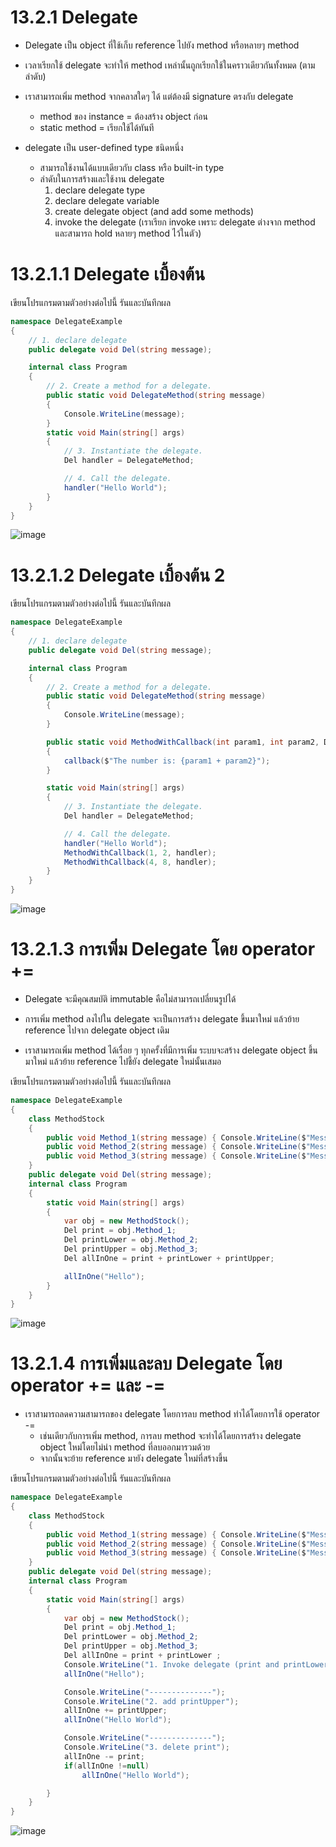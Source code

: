 # 13.2.1 Delegate
- Delegate เป็น object ที่ใช้เก็บ reference ไปยัง method หรือหลายๆ method
- เวลาเรียกใช้ delegate จะทำให้ method เหล่านั้นถูกเรียกใช้ในคราวเดียวกันทั้งหมด (ตามลำดับ)
- เราสามารถเพิ่ม method จากคลาสใดๆ ได้ แต่ต้องมี signature ตรงกับ delegate
   - method ของ instance = ต้องสร้าง object ก่อน
   - static method = เรียกใช้ได้ทันที

- delegate เป็น user-defined type ชนิดหนึ่ง
   - สามารถใช้งานได้แบบเดียวกับ class หรือ built-in type
   - ลำดับในการสร้างและใช้งาน delegate 
     1. declare delegate type
     2. declare delegate variable
     3. create delegate object (and add some methods)
     4. invoke the delegate (เราเรียก invoke เพราะ delegate ต่างจาก method และสามารถ hold หลายๆ method ไว้ในตัว)


# 13.2.1.1 Delegate เบื้องต้น


เขียนโปรแกรมตามตัวอย่างต่อไปนี้ รันและบันทึกผล

```cs
namespace DelegateExample
{
    // 1. declare delegate
    public delegate void Del(string message);

    internal class Program
    {
        // 2. Create a method for a delegate.
        public static void DelegateMethod(string message)
        {
            Console.WriteLine(message);
        }
        static void Main(string[] args)
        {
            // 3. Instantiate the delegate.
            Del handler = DelegateMethod;

            // 4. Call the delegate.
            handler("Hello World");
        }
    }
}
```

![image](https://github.com/CHAIYAPRUK/Week-13/assets/115066395/b059a8c9-aed4-4a0c-a488-c417672fcbc2)

# 13.2.1.2 Delegate  เบื้องต้น 2



เขียนโปรแกรมตามตัวอย่างต่อไปนี้ รันและบันทึกผล

```cs
namespace DelegateExample
{
    // 1. declare delegate
    public delegate void Del(string message);

    internal class Program
    {
        // 2. Create a method for a delegate.
        public static void DelegateMethod(string message)
        {
            Console.WriteLine(message);
        }

        public static void MethodWithCallback(int param1, int param2, Del callback)
        {
            callback($"The number is: {param1 + param2}");
        }

        static void Main(string[] args)
        {
            // 3. Instantiate the delegate.
            Del handler = DelegateMethod;

            // 4. Call the delegate.
            handler("Hello World");
            MethodWithCallback(1, 2, handler);
            MethodWithCallback(4, 8, handler);
        }
    }
}
```

![image](https://github.com/CHAIYAPRUK/Week-13/assets/115066395/9f961f5b-7a08-4647-9921-f83c7f15be4d)


# 13.2.1.3 การเพิ่ม Delegate โดย operator += 
- Delegate จะมีคุณสมบัติ immutable คือไม่สามารถเปลี่ยนรูปได้

- การเพิ่ม method ลงไปใน delegate จะเป็นการสร้าง delegate ขึ้นมาใหม่ แล้วย้าย reference ไปจาก delegate object เดิม

- เราสามารถเพิ่ม method ได้เรื่อย ๆ ทุกครั้งที่มีการเพิ่ม ระบบจะสร้าง delegate object ขึ้นมาใหม่ แล้วย้าย reference ไปชี้ยัง delegate ใหม่นั้นเสมอ


เขียนโปรแกรมตามตัวอย่างต่อไปนี้ รันและบันทึกผล

```cs
namespace DelegateExample
{
    class MethodStock
    {
        public void Method_1(string message) { Console.WriteLine($"Message = {message}"); }
        public void Method_2(string message) { Console.WriteLine($"Message = {message.ToLower()}"); }
        public void Method_3(string message) { Console.WriteLine($"Message = {message.ToUpper()}"); }
    }
    public delegate void Del(string message);
    internal class Program
    {
        static void Main(string[] args)
        {
            var obj = new MethodStock();
            Del print = obj.Method_1;
            Del printLower = obj.Method_2;
            Del printUpper = obj.Method_3;
            Del allInOne = print + printLower + printUpper;

            allInOne("Hello");
        }
    }
}
```

![image](https://github.com/CHAIYAPRUK/Week-13/assets/115066395/8784204d-f896-4bfa-aedd-ff5e7d49f37a)

# 13.2.1.4 การเพิ่มและลบ Delegate โดย operator += และ -=  

- เราสามารถลดความสามารถของ delegate โดยการลบ method ทำได้โดยการใช้ operator -=
    - เช่นเดียวกับการเพิ่ม method, การลบ method จะทำได้โดยการสร้าง delegate object ใหม่โดยไม่นำ method ที่ลบออกมารวมด้วย  
    - จากนั้นจะย้าย reference มายัง delegate ใหม่ที่สร้างขึ้น


เขียนโปรแกรมตามตัวอย่างต่อไปนี้ รันและบันทึกผล

```cs
namespace DelegateExample
{
    class MethodStock
    {
        public void Method_1(string message) { Console.WriteLine($"Message = {message}"); }
        public void Method_2(string message) { Console.WriteLine($"Message = {message.ToLower()}"); }
        public void Method_3(string message) { Console.WriteLine($"Message = {message.ToUpper()}"); }
    }
    public delegate void Del(string message);
    internal class Program
    {
        static void Main(string[] args)
        {
            var obj = new MethodStock();
            Del print = obj.Method_1;
            Del printLower = obj.Method_2;
            Del printUpper = obj.Method_3;
            Del allInOne = print + printLower ;
            Console.WriteLine("1. Invoke delegate (print and printLower)");
            allInOne("Hello");

            Console.WriteLine("--------------");
            Console.WriteLine("2. add printUpper");
            allInOne += printUpper;
            allInOne("Hello World");

            Console.WriteLine("--------------");
            Console.WriteLine("3. delete print");
            allInOne -= print;
            if(allInOne !=null)
                allInOne("Hello World");

        }
    }
}
```

![image](https://github.com/CHAIYAPRUK/Week-13/assets/115066395/dc7b59a0-5983-4dbf-9cd3-c8dd37f1c429)
